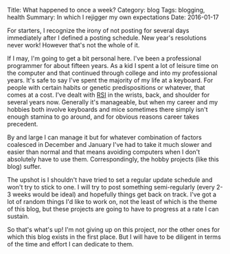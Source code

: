 Title: What happened to once a week?
Category: blog
Tags: blogging, health
Summary: In which I rejigger my own expectations
Date: 2016-01-17

For starters, I recognize the irony of not posting for several days immediately after I defined a posting schedule. New year's resolutions never work! However that's not the whole of it.

If I may, I'm going to get a bit personal here. I've been a professional programmer for about fifteen years. As a kid I spent a lot of leisure time on the computer and that continued through college and into my professional years. It's safe to say I've spent the majority of my life at a keyboard. For people with certain habits or genetic predispositions or whatever, that comes at a cost. I've dealt with [RSI](https://en.wikipedia.org/wiki/Repetitive_strain_injury) in the wrists, back, and shoulder for several years now. Generally it's manageable, but when my career and my hobbies both involve keyboards and mice sometimes there simply isn't enough stamina to go around, and for obvious reasons career takes precedent.

By and large I can manage it but for whatever combination of factors coalesced in December and January I've had to take it much slower and easier than normal and that means avoiding computers when I don't absolutely have to use them. Correspondingly, the hobby projects (like this blog) suffer.

The upshot is I shouldn't have tried to set a regular update schedule and won't try to stick to one. I will try to post something semi-regularly (every 2-3 weeks would be ideal) and hopefully things get back on track. I've got a lot of random things I'd like to work on, not the least of which is the theme of this blog, but these projects are going to have to progress at a rate I can sustain.

So that's what's up! I'm not giving up on this project, nor the other ones for which this blog exists in the first place. But I will have to be diligent in terms of the time and effort I can dedicate to them.

